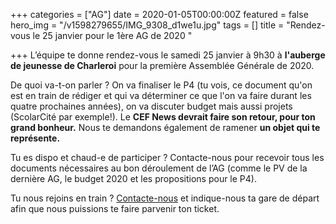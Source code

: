 +++
categories = ["AG"]
date = 2020-01-05T00:00:00Z
featured = false
hero_img = "/v1598279655/IMG_9308_d1we1u.jpg"
tags = []
title = "Rendez-vous le 25 janvier pour le 1ère AG de 2020 "

+++
L’équipe te donne rendez-vous le samedi 25 janvier à 9h30 à **l'auberge de jeunesse de Charleroi** pour la première Assemblée Générale de 2020.

De quoi va-t-on parler ? On va finaliser le P4 (tu vois, ce document qu'on est en train de rédiger et qui va déterminer ce que l'on va faire durant les quatre prochaines années), on va discuter budget mais aussi projets (ScolarCité par exemple!). Le **CEF News devrait faire son retour, pour ton grand bonheur.** Nous te demandons également de ramener **un objet qui te représente.**

Tu es dispo et chaud-e de participer ? Contacte-nous pour recevoir tous les documents nécessaires au bon déroulement de l’AG (comme le PV de la dernière AG, le budget 2020 et les propositions pour le P4).

Tu nous rejoins en train ? [Contacte-nous](/contact/) et indique-nous ta gare de départ afin que nous puissions te faire parvenir ton ticket.